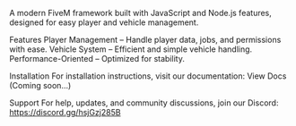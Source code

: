 A modern FiveM framework built with JavaScript and Node.js features, designed for easy player and vehicle management.

Features
Player Management – Handle player data, jobs, and permissions with ease.
Vehicle System – Efficient and simple vehicle handling.
Performance-Oriented – Optimized for stability.

Installation
For installation instructions, visit our documentation:
View Docs (Coming soon…)

Support
For help, updates, and community discussions, join our Discord:
https://discord.gg/hsjGzj285B
